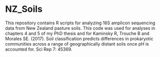# NZ_Soils

This repository contains R scripts for analyzing 16S amplicon sequencing data from New Zealand pasture soils. This code was used for analyses in chapters 4 and 5 of my PhD thesis and for Kaminsky R, Trouche B and Morales SE. (2017). Soil classification predicts differences in prokaryotic communities across a range of geographically distant soils once pH is accounted for. Sci Rep 7: 45369.
